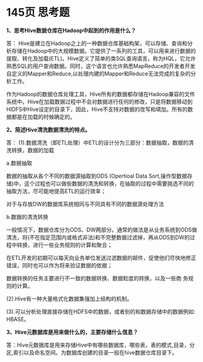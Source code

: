 # **145页 思考题** 

**1、思考Hive数据仓库在Hadoop中起到的作用是什么？**

答： Hive是建立在Hadoop之上的一种数据仓库基础构架，可以存储、查询和分析存储在Hadoop中的大规模数据。它提供了一系列的工具，可以用来进行数据的提取、转化及加载(ETL)。Hive定义了简单的类SQL查询语言，称为HQL，它允许熟悉SQL的用户查询数据。同时，这个语言也允许熟悉MapReduce的开发者开发自定义的Mapper和Reduce,以处理内建的Mapper和Reduce无法完成的复杂的分析工作。

作为Hadoop的数据仓库处理工具，Hive所有的数据都存储在Hadoop兼容的文件系统中。Hive在加载数据过程中不会对数据进行任何的修改，只是将数据移动到HIDFS中Hive设定的目录下，因此，Hive不支持对数据的改写和填加。所有的数据都是在加载的时候确定的。 

**2、简述Hive清洗数据清洗的特点。**

答： (1).数据清洗（即ETL处理）中ETL的设计分为三部分：数据抽取，数据的清洗转换，数据的加载

a.数据抽取

数据的抽取从各个不同的数据源抽取到ODS (Opertioal Data Sort,操作型数据存储)中，这个过程也可以做些数据的清洗和转换，在抽取的过程中需要挑选不同的抽取方法，尽可能地提高ETL的运行效率；

对于与存放DW的数据库系统相同与不同具有不同的数据源处理方法

b.数据的清洗转换

一般情况下，数据仓库分为ODS、DW两部分。通常的做法是从业务系统到ODS做清洗，将(不在指定范围内或格式非法)和不完整数据过滤掉，再从ODS到DW的过程中转换，进行一些业务规则的计算和聚合；

在ETL开发的初期可以每天向业务单位发送过滤数据的邮件，促使他们尽快地修正错误，同时也可以作为将来验证数据的依据；

数据转换的任务主要进行不一致的数据转换、数据粒度的转换，以及一些商 务规则的计算。

(2).Hive有一种大量格式化数据集强加上结构的机制。

(3).可以分析处理直接存储在HDFS中的数据，或者别的和数据存储中的数据例如: HBASE。

**3、Hive元数据库是用来做什么的，主要存储什么信息？**

答：Hive元数据库是用来存储Hive中有哪些数据库，哪些表，表的模式,目录，分区,索引以及命名空间。为数据库创建的目录一般在hive数据仓库目录下。
